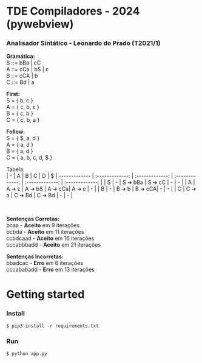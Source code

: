 ﻿# TDE Compiladores - 2024 (pywebview)

### Analisador Sintático - Leonardo do Prado (T2021/1)

**Gramática:** <br/>
S ::= bBa | cC <br/>
A ::= cCa | bS | ε <br/>
B ::= cCA | b <br/>
C ::= Bd | a

**First:** <br/>
S = { b, c } <br/>
A = { c, b, ε } <br/>
B = { c, b } <br/>
C = { c, b, a } 

**Follow:** <br/>
S = { $, a, d } <br/>
A = { a, d } <br/>
B = { a, d } <br/>
C = { a, b, c, d, $ }

Tabela: <br/>
| - | A      | B      | C      | D      | $ 
| ------------- | :-------------: | :-------------: |  :-------------: |   :-------------: |   :-------------: |
| S | -      | S ➔ bBa | S ➔ cC | -      | - |
| A | A ➔ ε | A ➔ bS  | A ➔ cCa| A ➔ ε | - |
| B | -      | B ➔ b   | B ➜ cCA| -      | - |
| C | C ➔ a | C ➔ Bd  | C ➔ Bd | -      | - |

<br/>

**Sentenças Corretas:** <br/> 
bcaa - **Aceito** em 9 iterações <br/>
bcbda - **Aceito** em 11 iterações <br/>
ccbdcaad - **Aceito** em 16 iterações <br/>
cccabbbadd - **Aceito** em 21 iterações

**Sentenças Incorretas:** <br/>
bbadcac - **Erro** em 6 iterações <br/>
cccababadd - **Erro** em 13 iterações

# Getting started

### Install
```
$ pip3 install -r requirements.txt
```

### Run
```
$ python app.py
```